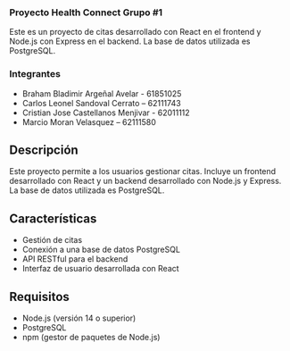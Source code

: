 ### Proyecto Health Connect  Grupo #1

Este es un proyecto de citas desarrollado con React en el frontend y Node.js con Express en el backend. La base de datos utilizada es PostgreSQL.

### Integrantes

- Braham Bladimir Argeñal Avelar - 61851025
- Carlos Leonel Sandoval Cerrato – 62111743
- Cristian Jose Castellanos Menjivar - 62011112
- Marcio Moran Velasquez – 62111580

## Descripción

Este proyecto permite a los usuarios gestionar citas. Incluye un frontend desarrollado con React y un backend desarrollado con Node.js y Express. La base de datos utilizada es PostgreSQL.

## Características

- Gestión de citas
- Conexión a una base de datos PostgreSQL
- API RESTful para el backend
- Interfaz de usuario desarrollada con React

## Requisitos

- Node.js (versión 14 o superior)
- PostgreSQL
- npm (gestor de paquetes de Node.js)

